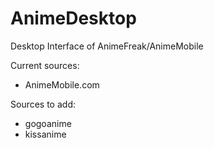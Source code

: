 # AnimeDesktop
Desktop Interface of AnimeFreak/AnimeMobile

Current sources: 
  * AnimeMobile.com
  
Sources to add:
  * gogoanime
  * kissanime
